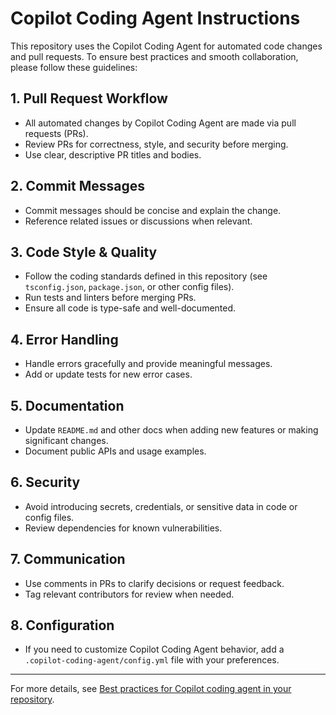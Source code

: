 # Copilot Coding Agent Instructions

This repository uses the Copilot Coding Agent for automated code changes and pull requests. To ensure best practices and smooth collaboration, please follow these guidelines:

## 1. Pull Request Workflow
- All automated changes by Copilot Coding Agent are made via pull requests (PRs).
- Review PRs for correctness, style, and security before merging.
- Use clear, descriptive PR titles and bodies.

## 2. Commit Messages
- Commit messages should be concise and explain the change.
- Reference related issues or discussions when relevant.

## 3. Code Style & Quality
- Follow the coding standards defined in this repository (see `tsconfig.json`, `package.json`, or other config files).
- Run tests and linters before merging PRs.
- Ensure all code is type-safe and well-documented.

## 4. Error Handling
- Handle errors gracefully and provide meaningful messages.
- Add or update tests for new error cases.

## 5. Documentation
- Update `README.md` and other docs when adding new features or making significant changes.
- Document public APIs and usage examples.

## 6. Security
- Avoid introducing secrets, credentials, or sensitive data in code or config files.
- Review dependencies for known vulnerabilities.

## 7. Communication
- Use comments in PRs to clarify decisions or request feedback.
- Tag relevant contributors for review when needed.

## 8. Configuration
- If you need to customize Copilot Coding Agent behavior, add a `.copilot-coding-agent/config.yml` file with your preferences.

---

For more details, see [Best practices for Copilot coding agent in your repository](https://gh.io/copilot-coding-agent-tips).
